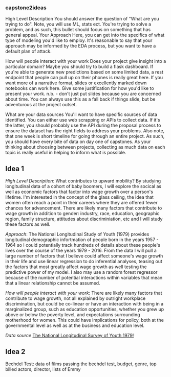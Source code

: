 ### capstone2ideas
High Level Description
You should answer the question of "What are you trying to do". Note, you will use ML, stats ect. You're trying to solve a problem, and as such, this bullet should focus on something that has general appeal.
Your Approach
Here, you can get into the specifics of what type of modeling you'd like to employ. It's reasonable to say that your approach may be informed by the EDA process, but you want to have a default plan of attack.

How will people interact with your work
Does your project give insight into a particular domain? Maybe you should try to build a flask dashboard. If you're able to generate new predictions based on some limited data, a rest endpoint that people can pull up on their phones is really great here. If you want more of a narrative format, slides or excellently marked down notebooks can work here. Give some justification for how you'd like to present your work. n.b. - don't just put slides because you are concerned about time. You can always use this as a fall back if things slide, but be adventurous at the project outset.

What are your data sources
You'll want to have specific sources of data identified. You can either use web scrapping or APIs to collect data. If it's the latter, you should probably use the API during the proposal process to ensure the dataset has the right fields to address your problems. Also note, that one week is short timeline for going through an entire project. As such, you should have every bite of data on day one of capstones. As your thinking about choosing between projects, collecting as much data on each topic is really useful in helping to inform what is possible.

## Idea 1

*High Level Description*:  What contributes to upward mobility?  By studying longitudinal data of a cohort of baby boomers, I will explore the socical as well as economic factors that factor into wage growth over a person's lifetime.  I'm interested in the concept of the glass ceiling, the idea that women often reach a point in their careers where they are offered fewer chances for advancement.  There are likely many factors that contribute to wage growth in addition to gender: industry, race, education, geographic region, family structure, attitudes about discriminiation, etc and I will study these factors as well.

*Approach*: The National Longitudinal Study of Youth (1979) provides longitudinal demographic infortmation of people born in the years 1957 - 1964 so I could potentially track hundreds of details about these people's lives over the course of the years 1979 - 2016.  From the data I will pull a large number of factors that I believe could affect someone's wage growth in their life and use linear regression to do inferential analyses, teasing out the factors that most greatly affect wage growth as well testing the predictive power of my model.  I also may use a random forest regressor because of the number of potential interactions within variables that mean that a linear relationship cannot be assumed.

*How will people interact with your work*: There are likely many factors that contribute to wage growth, not all explained by outright workplace discrimination, but could be co-linear or have an interaction with being in a marginalized group, such as education opportunities, whether you grew up above or below the poverty level, and expectations surrounding motherhood for women.  This could have implications for policy, both at the governmental level as well as at the business and education level.

*Data source* [The National Longitudinal Survey of Youth 1979!](https://www.nlsinfo.org/investigator/pages/login) 


## Idea 2 
Bechdel Test: data of films passing the bechdel test, budget, genre, top billed actors, director, lists of Emmy 

